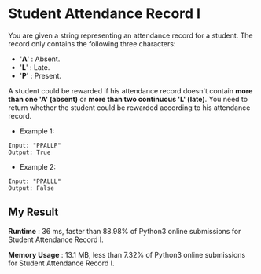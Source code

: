 # Student Attendance Record I

You are given a string representing an attendance record for a student. The record only contains the following three characters:

- '**A**' : Absent.
- '**L**' : Late.
- '**P**' : Present.

A student could be rewarded if his attendance record doesn't contain **more than one 'A' (absent)** or **more than two continuous 'L' (late)**.
You need to return whether the student could be rewarded according to his attendance record.

- Example 1:

```
Input: "PPALLP"
Output: True
```

- Example 2:

```
Input: "PPALLL"
Output: False
```

## My Result

**Runtime** : 36 ms, faster than 88.98% of Python3 online submissions for Student Attendance Record I.

**Memory Usage** : 13.1 MB, less than 7.32% of Python3 online submissions for Student Attendance Record I.
